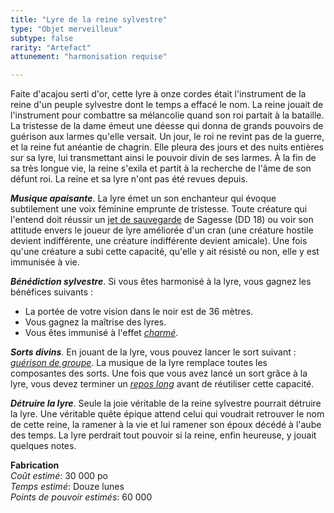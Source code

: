 ```yaml
---
title: "Lyre de la reine sylvestre"
type: "Objet merveilleux"
subtype: false
rarity: "Artefact"
attunement: "harmonisation requise"

---
```

Faite d'acajou serti d'or, cette lyre à onze cordes était l'instrument de la reine d'un peuple sylvestre dont le temps a effacé le nom. La reine jouait de l'instrument pour combattre sa mélancolie quand son roi partait à la bataille. La tristesse de la dame émeut une déesse qui donna de grands pouvoirs de guérison aux larmes qu'elle versait. Un jour, le roi ne revint pas de la guerre, et la reine fut anéantie de chagrin. Elle pleura des jours et des nuits entières sur sa lyre, lui transmettant ainsi le pouvoir divin de ses larmes. À la fin de sa très longue vie, la reine s'exila et partit à la recherche de l'âme de son défunt roi. La reine et sa lyre n'ont pas été revues depuis.

_**Musique apaisante**_. La lyre émet un son enchanteur qui évoque subtilement une voix féminine emprunte de tristesse. Toute créature qui l'entend doit réussir un [jet de sauvegarde](/utiliser-les-caracteristiques/#jets-de-sauvegarde) de Sagesse (DD 18) ou voir son attitude envers le joueur de lyre améliorée d'un cran (une créature hostile devient indifférente, une créature indifférente devient amicale). Une fois qu'une créature a subi cette capacité, qu'elle y ait résisté ou non, elle y est immunisée à vie.

_**Bénédiction sylvestre**_. Si vous êtes harmonisé à la lyre, vous gagnez les bénéfices suivants :
* La portée de votre vision dans le noir est de 36 mètres.
* Vous gagnez la maîtrise des lyres.
* Vous êtes immunisé à l'effet [_charmé_](/gerer-la-sante-du-personnage/#charme).

_**Sorts divins**_. En jouant de la lyre, vous pouvez lancer le sort suivant : [_guérison de groupe_](/grimoire/guerison-de-groupe/). La musique de la lyre remplace toutes les composantes des sorts. Une fois que vous avez lancé un sort grâce à la lyre, vous devez terminer un [_repos long_](/gerer-la-sante-du-personnage/#repos-long) avant de réutiliser cette capacité.

_**Détruire la lyre**_. Seule la joie véritable de la reine sylvestre pourrait détruire la lyre. Une véritable quête épique attend celui qui voudrait retrouver le nom de cette reine, la ramener à la vie et lui ramener son époux décédé à l'aube des temps. La lyre perdrait tout pouvoir si la reine, enfin heureuse, y jouait quelques notes.  

**Fabrication**  
*Coût estimé*: 30 000 po    
*Temps estimé*: Douze lunes  
*Points de pouvoir estimés*: 60 000           
